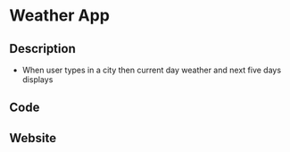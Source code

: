 # Weather App

## Description
- When user types in a city then current day weather and next five days displays 

## Code


## Website

